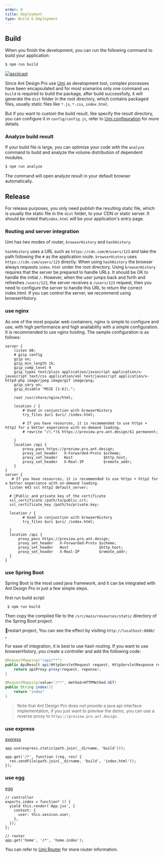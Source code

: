 ```yaml
---
order: 8
title: Deployment
type: Build & Deployment
---
```


## Build

When you finish the development, you can run the following command to build your application:

```bash
$ npm run build
```

[![asciicast](https://asciinema.org/a/198144.png)](https://asciinema.org/a/198144)

Since Ant Design Pro use [Umi](https://umijs.org/) as development tool, complex processes have been encapsulated and for most scenarios only one command `umi build` is required to build the package, after build successfully, it will generate the `dist` folder in the root directory, which contains packaged files, usually static files like `*.js`, `*.css`, `index.html`.

But if you want to custom the build result, like specify the result directory, you can configure it in `config/config.js`, refer to [Umi configuration](https://umijs.org/guide/config.html) for more details.

### Analyze build result

If your build file is large, you can optimize your code with the `analyze` command to build and analyze the volume distribution of dependent modules.

```bash
$ npm run analyze
```

The command will open analyze result in your default browser automatically.

## Release

For release purposes, you only need publish the resulting static file, which is usually the static file in the `dist` folder, to your CDN or static server. It should be noted that`index.html` will be your application's entry page.

### Routing and server integration

Umi has two modes of router, `browserHistory` and `hashHistory`.

`hashHistory` uses a URL such as `https://cdn.com/#/users/123` and take the path following the `#` as the application route. `browserHistory` uses `https://cdn.com/users/123` directly. When using `hashHistory` the browser always requests `index.html` under the root directory. Using `browserHistory` requires that the server be prepared to handle URLs. It should be OK to handle the initial `/`. However, when the user jumps back and forth and refreshes `/users/123`, the server receives a `/users/123` request, then you need to configure the server to handle this URL to return the correct index.html. If you can control the server, we recommend using browserHistory.

### use nginx

As one of the most popular web containers, nginx is simple to configure and use, with high performance and high availability with a simple configuration. It is recommended to use nginx hosting. The sample configuration is as follows:

```
server {
    listen 80;
    # gzip config
    gzip on;
    gzip_min_length 1k;
    gzip_comp_level 9
    gzip_types text/plain application/javascript application/x-javascript text/css application/xml text/javascript application/x-httpd-php image/jpeg image/gif image/png;
    gzip_vary on;
    gzip_disable "MSIE [1-6]\.";

    root /usr/share/nginx/html;

    location / {
        # Used in conjunction with browserHistory
        try_files $uri $uri/ /index.html;

        # If you have resources, it is recommended to use https + http2 for a better experience with on-demand loading.
        # rewrite ^/(.*)$ https://preview.pro.ant.design/$1 permanent;

    }
    location /api {
        proxy_pass https://preview.pro.ant.design;
        proxy_set_header   X-Forwarded-Proto $scheme;
        proxy_set_header   Host              $http_host;
        proxy_set_header   X-Real-IP         $remote_addr;
    }
}
server {
   # If you have resources, it is recommended to use https + http2 for a better experience with on-demand loading.
  listen 443 ssl http2 default_server;

  # Public and private key of the certificate
  ssl_certificate /path/to/public.crt;
  ssl_certificate_key /path/to/private.key;

  location / {
        # Used in conjunction with browserHistory
        try_files $uri $uri/ /index.html;

  }
  location /api {
      proxy_pass https://preview.pro.ant.design;
      proxy_set_header   X-Forwarded-Proto $scheme;
      proxy_set_header   Host              $http_host;
      proxy_set_header   X-Real-IP         $remote_addr;
  }
}
```

### use Spring Boot

Spring Boot is the most used java framework, and it can be integrated with Ant Design Pro in just a few simple steps.

first run build script

```
 $ npm run build
```

Then copy the compiled file to the `/src/main/resources/static` directory of the Spring Boot project.

restart project, You can see the effect by visiting `http://localhost:8080/` 。

For ease of integration, it is best to use hash routing. If you want to use browserHistory, you create a controller and add the following code:

```java
@RequestMapping("/api/**")
public ApiResult api(HttpServletRequest request, HttpServletResponse response){
    return apiProxy.proxy(request, reponse);
}

@RequestMapping(value="/**", method=HTTPMethod.GET)
public String index(){
    return "index"
}
```

> Note that Ant Design Pro does not provide a java api interface implementation, if you just want to preview the demo, you can use a reverse proxy to `https://preview.pro.ant.design`.

### use express

[express](http://expressjs.com/)

```
app.use(express.static(path.join(__dirname, 'build')));

app.get('/*', function (req, res) {
  res.sendFile(path.join(__dirname, 'build', 'index.html'));
});
```

### use egg

[egg](https://eggjs.org/)

```
// controller
exports.index = function* () {
  yield this.render('App.jsx', {
    context: {
      user: this.session.user,
    },
  });
};

// router
app.get('home', '/*', 'home.index');
```

You can refer to [Umi Router](https://umijs.org/guide/router.html) for more router information.

